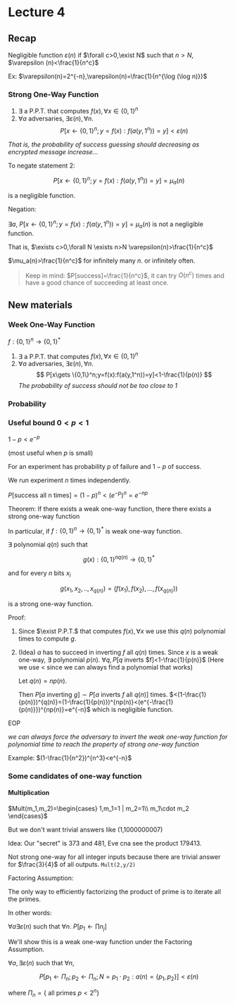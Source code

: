 # Lecture 4

## Recap

Negligible function $\varepsilon(n)$ if $\forall c>0,\exist N$ such that $n>N$, $\varepsilon (n)<\frac{1}{n^c}$

Ex: $\varepsilon(n)=2^{-n},\varepsilon(n)=\frac{1}{n^{\log (\log n)}}$

### Strong One-Way Function

1. $\exists$ a P.P.T. that computes $f(x),\forall x\in\{0,1\}^n$
2. $\forall a$ adversaries, $\exists \varepsilon(n),\forall n$.
    $$
    P[x\gets \{0,1\}^n;y=f(x):f(a(y,1^n))=y]<\varepsilon(n)
    $$

_That is, the probability of success guessing should decreasing as encrypted message increase..._

To negate statement 2:

$$
P[x\gets \{0,1\}^n;y=f(x):f(a(y,1^n))=y]=\mu_a(n)
$$

is a negligible function.

Negation:

$\exists a$, $P[x\gets \{0,1\}^n;y=f(x):f(a(y,1^n))=y]=\mu_a(n)$ is not  a negligible function.

That is, $\exists c>0,\forall N \exists n>N \varepsilon(n)>\frac{1}{n^c}$

$\mu_a(n)>\frac{1}{n^c}$ for infinitely many $n$. or infinitely often.

> Keep in mind: $P[success]=\frac{1}{n^c}$, it can try $O(n^c)$ times and have a good chance of succeeding at least once.

## New materials

### Week One-Way Function

$f:\{0,1\}^n\to \{0,1\}^*$

1. $\exists$ a P.P.T. that computes $f(x),\forall x\in\{0,1\}^n$
2. $\forall a$ adversaries, $\exists \varepsilon(n),\forall n$.
    $$
    P[x\gets \{0,1\}^n;y=f(x):f(a(y,1^n))=y]<1-\frac{1}{p(n)}
    $$
    _The probability of success should not be too close to 1_

### Probability

### Useful bound $0<p<1$

$1-p<e^{-p}$

(most useful when $p$ is small)

For an experiment has probability $p$ of failure and $1-p$ of success.

We run experiment $n$ times independently.

$P[$success all n times$]=(1-p)^n<(e^{-p})^n=e^{-np}$

Theorem: If there exists a weak one-way function, there there exists a strong one-way function

In particular, if $f:\{0,1\}^n\to \{0,1\}^*$ is weak one-way function.

$\exists$ polynomial $q(n)$ such that

$$
g(x):\{0,1\}^{nq(n)}\to \{0,1\}^*
$$

and for every $n$ bits $x_i$

$$
g(x_1,x_2,..,x_{q(n)})=(f(x_1),f(x_2),...,f(x_{q(n)}))
$$

is a strong one-way function.

Proof:

1. Since $\exist P.P.T.$ that computes $f(x),\forall x$ we use this $q(n)$ polynomial times to compute $g$.
2. (Idea) $a$ has to succeed in inverting $f$ all $q(n)$ times.
    Since $x$ is a weak one-way, $\exists$ polynomial $p(n)$. $\forall q, P[q$ inverts $f]<1-\frac{1}{p(n)}$ (Here we use $<$ since we can always find a polynomial that works)

    Let $q(n)=np(n)$.

    Then $P[a$ inverting $g]\sim P[a$ inverts $f$ all $q(n)]$ times. $<(1-\frac{1}{p(n)})^{q(n)}=(1-\frac{1}{p(n)})^{np(n)}<(e^{-\frac{1}{p(n)}})^{np(n)}=e^{-n}$ which is negligible function.

EOP

_we can always force the adversary to invert the weak one-way function for polynomial time to reach the property of strong one-way function_

Example: $(1-\frac{1}{n^2})^{n^3}<e^{-n}$

### Some candidates of one-way function

#### Multiplication

$Mult(m_1,m_2)=\begin{cases}
    1,m_1=1 | m_2=1\\
    m_1\cdot m_2
\end{cases}$

But we don't want trivial answers like (1,1000000007)

Idea: Our "secret" is 373 and 481, Eve cna see the product 179413.

Not strong one-way for all integer inputs because there are trivial answer for $\frac{3}{4}$ of all outputs. `Mult(2,y/2)`

Factoring Assumption:

The only way to efficiently factorizing the product of prime is to iterate all the primes.

In other words:

$\forall a\exists \varepsilon(n)$ such that $\forall n$. $P[p_1\gets \prod n_j]$

We'll show this is a weak one-way function under the Factoring Assumption.

$\forall a,\exists \varepsilon(n)$ such that $\forall n$,

$$
P[p_1\gets \Pi_n;p_2\gets \Pi_n;N=p_1\cdot p_2:a(n)=\{p_1,p_2\}]<\varepsilon(n)
$$

where $\Pi_n=\{$ all primes $p<2^n\}$